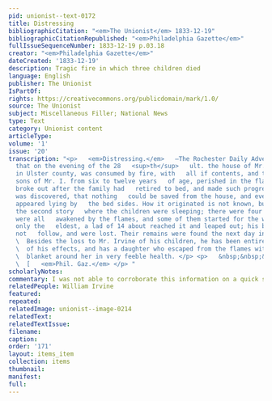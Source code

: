 ```yaml
---
pid: unionist--text-0172
title: Distressing
bibliographicCitation: "<em>The Unionist</em> 1833-12-19"
bibliographicCitationRepublished: "<em>Philadelphia Gazette</em>"
fullIssueSequenceNumber: 1833-12-19 p.03.18
creator: "<em>Philadelphia Gazette</em>"
dateCreated: '1833-12-19'
description: Tragic fire in which three children died
language: English
publisher: The Unionist
IsPartOf: 
rights: https://creativecommons.org/publicdomain/mark/1.0/
source: The Unionist
subject: Miscellaneous Filler; National News
type: Text
category: Unionist content
articleType: 
volume: '1'
issue: '20'
transcription: "<p>   <em>Distressing.</em>   —The Rochester Daily Advertiser, relates
  that on the evening of the 28   <sup>th</sup>   ult. the house of Mr. Wm. Irvine,
  in Ulster county, was consumed by fire, with   all if contents, and three children,
  sons of Mr. I. from six to twelve years   of age, perished in the flames. The fire
  broke out after the family had   retired to bed, and made such progress before it
  was discovered, that nothing   could be saved from the house, and even the [indecipherable]
  appeared lying by   the bed sides. How it originated is not known, but it took in
  the second story   where the children were sleeping; there were four of them; they
  were all   awakened by the flames, and some of them started for the window, but
  only the   eldest, a lad of 14 about reached it and leaped out; his brothers did
  not   follow, and were lost. Their remains were found the next day in the ruins.
  \  Besides the loss to Mr. Irvine of his children, he has been entirely stripped
  \  of his effects, and has a daughter who escaped from the flames with simply a
  \  blanket around her in very feeble health. </p> <p>   &nbsp;&nbsp;&nbsp;&nbsp;&nbsp;&nbsp;&nbsp;&nbsp;&nbsp;&nbsp;&nbsp;&nbsp;&nbsp;&nbsp;&nbsp;&nbsp;&nbsp;&nbsp;&nbsp;&nbsp;&nbsp;&nbsp;&nbsp;&nbsp;&nbsp;&nbsp;&nbsp;&nbsp;&nbsp;&nbsp;&nbsp;&nbsp;&nbsp;&nbsp;&nbsp;&nbsp;&nbsp;&nbsp;&nbsp;&nbsp;&nbsp;&nbsp;&nbsp;&nbsp;&nbsp;&nbsp;&nbsp;&nbsp;&nbsp;&nbsp;&nbsp;&nbsp;&nbsp;&nbsp;&nbsp;&nbsp;&nbsp;&nbsp;&nbsp;&nbsp;&nbsp;&nbsp;&nbsp;&nbsp;&nbsp;&nbsp;&nbsp;&nbsp;&nbsp;&nbsp;&nbsp;&nbsp;&nbsp;&nbsp;&nbsp;&nbsp;&nbsp;&nbsp;&nbsp;&nbsp;&nbsp;&nbsp;&nbsp;
  \  [   <em>Phil. Gaz.</em> </p> "
scholarlyNotes: 
commentary: I was not able to corroborate this information on a quick search
relatedPeople: William Irvine
featured: 
repeated: 
relatedImage: unionist--image-0214
relatedText: 
relatedTextIssue: 
filename: 
caption: 
order: '171'
layout: items_item
collection: items
thumbnail: 
manifest: 
full: 
---
```

